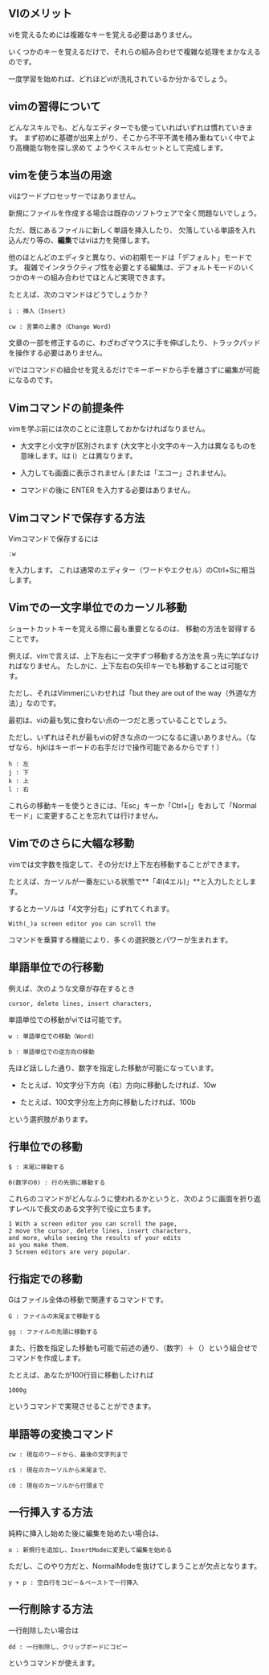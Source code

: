 ## VIのメリット

viを覚えるためには複雑なキーを覚える必要はありません。

いくつかのキーを覚えるだけで、それらの組み合わせで複雑な処理をまかなえるのです。

一度学習を始めれば、どれほどviが洗礼されているか分かるでしょう。


## vimの習得について

どんなスキルでも、どんなエディターでも使っていればいずれは慣れていきます。
まず初めに基礎が出来上がり、そこから不平不満を積み重ねていく中でより高機能な物を探し求めて
ようやくスキルセットとして完成します。

## vimを使う本当の用途

viはワードプロセッサーではありません。

新規にファイルを作成する場合は既存のソフトウェアで全く問題ないでしょう。

ただ、既にあるファイルに新しく単語を挿入したり、
欠落している単語を入れ込んだり等の、**編集**ではviは力を発揮します。

他のほとんどのエディタと異なり、viの初期モードは「デフォルト」モードです。
複雑でインタラクティブ性を必要とする編集は、デフォルトモードのいくつかのキーの組み合わせでほとんど実現できます。

たとえば、次のコマンドはどうでしょうか？

```
i : 挿入（Insert)
```

```
cw : 言葉の上書き（Change Word)
```

文章の一部を修正するのに、わざわざマウスに手を伸ばしたり、トラックパッドを操作する必要はありません。

viではコマンドの組合せを覚えるだけでキーボードから手を離さずに編集が可能になるのです。


## Vimコマンドの前提条件

vimを学ぶ前には次のことに注意しておかなければなりません。

- 大文字と小文字が区別されます (大文字と小文字のキー入力は異なるものを意味します。Iは
i）とは異なります。

- 入力しても画面に表示されません (または「エコー」されません)。

- コマンドの後に ENTER を入力する必要はありません。


## Vimコマンドで保存する方法

Vimコマンドで保存するには

```
:w
```

を入力します。
これは通常のエディター（ワードやエクセル）のCtrl+Sに相当します。


## Vimでの一文字単位でのカーソル移動

ショートカットキーを覚える際に最も重要となるのは、
移動の方法を習得することです。

例えば、vimで言えば、上下左右に一文字ずつ移動する方法を真っ先に学ばなければなりません。
たしかに、上下左右の矢印キーでも移動することは可能です。

ただし、それはVimmerにいわせれば「but they are out of the way（外道な方法）」なのです。

最初は、viの最も気に食わない点の一つだと思っていることでしょう。

ただし、いずれはそれが最もviの好きな点の一つになるに違いありません。（なぜなら、hjklはキーボードの右手だけで操作可能であるからです！）

```
h : 左
j : 下
k : 上
l : 右
```

これらの移動キーを使うときには、「Esc」キーか「Ctrl+[」をおして「Normalモード」に変更することを忘れては行けません。


## Vimでのさらに大幅な移動

vimでは文字数を指定して、その分だけ上下左右移動することができます。

たとえば、カーソルが一番左にいる状態で**「4l(4エル)」**と入力したとします。

するとカーソルは「4文字分右」にずれてくれます。

```
With(_)a screen editor you can scroll the
```

コマンドを乗算する機能により、多くの選択肢とパワーが生まれます。


## 単語単位での行移動

例えば、次のような文章が存在するとき

```
cursor, delete lines, insert characters,
```

単語単位での移動がviでは可能です。

```
w : 単語単位での移動（Word)
```

```
b : 単語単位での逆方向の移動
```

先ほど話しした通り、数字を指定した移動が可能になっています。

- たとえば、10文字分下方向（右）方向に移動したければ、10w

- たとえば、100文字分左上方向に移動したければ、100b

という選択肢があります。


## 行単位での移動

```
$ : 末尾に移動する
```

```
0(数字の0) : 行の先頭に移動する
```

これらのコマンドがどんなふうに使われるかというと、次のように画面を折り返すレベルで長文のある文字列で役に立ちます。

```
1 With a screen editor you can scroll the page,
2 move the cursor, delete lines, insert characters,
and more, while seeing the results of your edits
as you make them.
3 Screen editors are very popular.
```


## 行指定での移動

Gはファイル全体の移動で関連するコマンドです。

```
G : ファイルの末尾まで移動する
```

```
gg : ファイルの先頭に移動する
```

また、行数を指定した移動も可能で前述の通り、（数字）＋（）という組合せでコマンドを作成します。

たとえば、あなたが100行目に移動したければ

```
1000g
```

というコマンドで実現させることができます。


## 単語等の変換コマンド


```
cw : 現在のワードから、最後の文字列まで
```

```
c$ : 現在のカーソルから末尾まで、
```

```
c0 : 現在のカーソルから行頭まで

```


## 一行挿入する方法


純粋に挿入し始めた後に編集を始めたい場合は、

```
o : 新規行を追加し、InsertModeに変更して編集を始める
```

ただし、このやり方だと、NormalModeを抜けてしまうことが欠点となります。

```
y + p : 空白行をコピー＆ペーストで一行挿入
```


## 一行削除する方法


一行削除したい場合は

```
dd : 一行削除し、クリップボードにコピー
````

というコマンドが使えます。


##